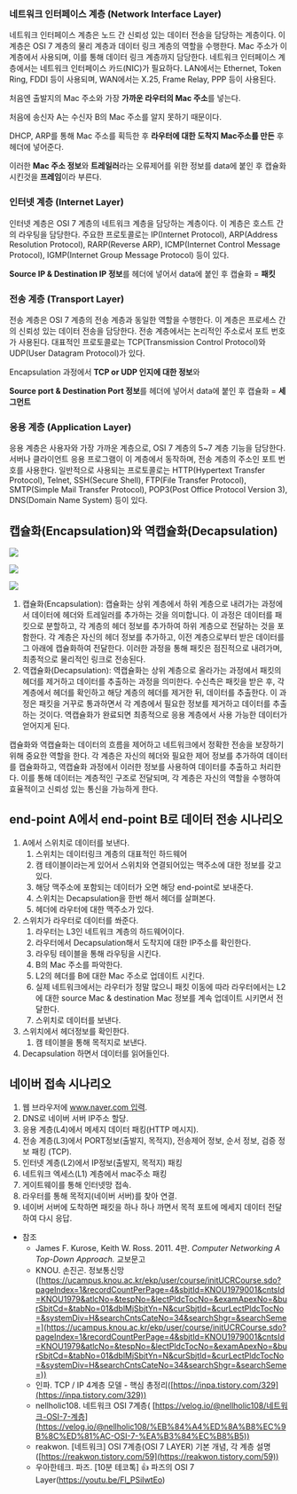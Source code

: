 ### 네트워크 인터페이스 계층 (Network Interface Layer)

네트워크 인터페이스 계층은 노드 간 신뢰성 있는 데이터 전송을 담당하는 계층이다. 이 계층은 OSI 7 계층의 물리 계층과 데이터 링크 계층의 역할을 수행한다. Mac 주소가 이 계층에서 사용되며, 이를 통해 데이터 링크 계층까지 담당한다. 네트워크 인터페이스 계층에서는 네트워크 인터페이스 카드(NIC)가 필요하다. LAN에서는 Ethernet, Token Ring, FDDI 등이 사용되며, WAN에서는 X.25, Frame Relay, PPP 등이 사용된다.

처음엔 출발지의 Mac 주소와 가장 **가까운 라우터의 Mac 주소**를 넣는다.

처음에 송신자 A는 수신자 B의 Mac 주소를 알지 못하기 때문이다.

DHCP, ARP를 통해 Mac 주소를 획득한 후 **라우터에 대한 도착지 Mac주소를 만든** 후 헤더에 넣어준다. 

이러한 **Mac 주소 정보**와 **트레일러**라는 오류제어를 위한 정보를 data에 붙인 후 캡슐화  시킨것을 **프레임**이라 부른다.

### 인터넷 계층 (Internet Layer)

인터넷 계층은 OSI 7 계층의 네트워크 계층을 담당하는 계층이다. 이 계층은 호스트 간의 라우팅을 담당한다. 주요한 프로토콜로는 IP(Internet Protocol), ARP(Address Resolution Protocol), RARP(Reverse ARP), ICMP(Internet Control Message Protocol), IGMP(Internet Group Message Protocol) 등이 있다.

**Source IP & Destination IP 정보**를 헤더에 넣어서 data에 붙인 후 캡슐화 = **패킷** 

### 전송 계층 (Transport Layer)

전송 계층은 OSI 7 계층의 전송 계층과 동일한 역할을 수행한다. 이 계층은 프로세스 간의 신뢰성 있는 데이터 전송을 담당한다. 전송 계층에서는 논리적인 주소로서 포트 번호가 사용된다. 대표적인 프로토콜로는 TCP(Transmission Control Protocol)와 UDP(User Datagram Protocol)가 있다.

Encapsulation 과정에서 **TCP or UDP 인지에 대한 정보**와

**Source port & Destination Port 정보**를 헤더에 넣어서 data에 붙인 후 캡슐화 = **세그먼트**

### 응용 계층 (Application Layer)

응용 계층은 사용자와 가장 가까운 계층으로, OSI 7 계층의 5~7 계층 기능을 담당한다. 서버나 클라이언트 응용 프로그램이 이 계층에서 동작하며, 전송 계층의 주소인 포트 번호를 사용한다. 일반적으로 사용되는 프로토콜로는 HTTP(Hypertext Transfer Protocol), Telnet, SSH(Secure Shell), FTP(File Transfer Protocol), SMTP(Simple Mail Transfer Protocol), POP3(Post Office Protocol Version 3), DNS(Domain Name System) 등이 있다.

## 캡슐화(Encapsulation)와 역캡슐화(Decapsulation)

![](https://velog.velcdn.com/images/leequiett/post/a909b068-a859-4287-b1c2-2aef15dfd969/image.png)

![](https://velog.velcdn.com/images/leequiett/post/ccb25403-c65b-42ef-828f-a56fa2b7f340/image.png)

![](https://velog.velcdn.com/images/leequiett/post/11c44687-cb80-48f4-9e0f-be78f6d7c5f4/image.png)

1. 캡슐화(Encapsulation):
캡슐화는 상위 계층에서 하위 계층으로 내려가는 과정에서 데이터에 헤더와 트레일러를 추가하는 것을 의미합니다. 이 과정은 데이터를 패킷으로 분할하고, 각 계층의 헤더 정보를 추가하여 하위 계층으로 전달하는 것을 포함한다. 각 계층은 자신의 헤더 정보를 추가하고, 이전 계층으로부터 받은 데이터를 그 아래에 캡슐화하여 전달한다. 이러한 과정을 통해 패킷은 점진적으로 내려가며, 최종적으로 물리적인 링크로 전송된다.
2. 역캡슐화(Decapsulation):
역캡슐화는 상위 계층으로 올라가는 과정에서 패킷의 헤더를 제거하고 데이터를 추출하는 과정을 의미한다. 수신측은 패킷을 받은 후, 각 계층에서 헤더를 확인하고 해당 계층의 헤더를 제거한 뒤, 데이터를 추출한다. 이 과정은 패킷을 거꾸로 통과하면서 각 계층에서 필요한 정보를 제거하고 데이터를 추출하는 것이다. 역캡슐화가 완료되면 최종적으로 응용 계층에서 사용 가능한 데이터가 얻어지게 된다.

캡슐화와 역캡슐화는 데이터의 흐름을 제어하고 네트워크에서 정확한 전송을 보장하기 위해 중요한 역할을 한다. 각 계층은 자신의 헤더와 필요한 제어 정보를 추가하여 데이터를 캡슐화하고, 역캡슐화 과정에서 이러한 정보를 사용하여 데이터를 추출하고 처리한다. 이를 통해 데이터는 계층적인 구조로 전달되며, 각 계층은 자신의 역할을 수행하여 효율적이고 신뢰성 있는 통신을 가능하게 한다.

## end-point A에서 end-point B로 데이터 전송 시나리오

1. A에서 스위치로 데이터를 보낸다.
    1. 스위치는 데이터링크 계층의 대표적인 하드웨어
    2. 캠 테이블이라는게 있어서 스위치와 연결되어있는 맥주소에 대한 정보를 갖고 있다.
    3. 해당 맥주소에 포함되는 데이터가 오면 해당 end-point로 보내준다.
    4. 스위치는 Decapsulation을 한번 해서 헤더를 살펴본다.
    5. 헤더에 라우터에 대한 맥주소가 있다.
2. 스위치가 라우터로 데이터를 쏴준다. 
    1. 라우터는 L3인 네트워크 계층의 하드웨어이다. 
    2. 라우터에서 Decapsulation해서 도착지에 대한 IP주소를 확인한다.
    3. 라우팅 테이블을 통해 라우팅을 시킨다.
    4. B의 Mac 주소를 파악한다. 
    5.  L2의 헤더를 B에 대한 Mac 주소로 업데이트 시킨다.
    6. 실제 네트워크에서는 라우터가 정말 많으니 패킷 이동에 따라 라우터에서는 L2에 대한 source Mac & destination Mac 정보를 계속 업데이트 시키면서 전달한다.
    7. 스위치로 데이터를 보낸다.
3. 스위치에서 헤더정보를 확인한다.
    1. 캠 테이블을 통해 목적지로 보낸다.
4. Decapsulation 하면서 데이터를 읽어들인다. 

## **네이버 접속 시나리오**

1. 웹 브라우저에 www.naver.com 입력.
2. DNS로 네이버 서버 IP주소 할당.
3. 응용 계층(L4)에서 메세지 데이터 패킹(HTTP 메시지).
4. 전송 계층(L3)에서 PORT정보(출발지, 목적지), 전송제어 정보, 순서 정보, 검증 정보 패킹 (TCP).
5. 인터넷 계층(L2)에서 IP정보(출발지, 목적지) 패킹
6. 네트워크 엑세스(L1) 계층에서 mac주소 패킹
7. 게이트웨이를 통해 인터넷망 접속.
8. 라우터를 통해 목적지(네이버 서버)를 찾아 연결.
9. 네이버 서버에 도착하면 패킷을 하나 하나 까면서 목적 포트에 메세지 데이터 전달하여 다시 응답.

- 참조
    - James F. Kurose, Keith W. Ross. 2011. 4판. *Computer Networking A Top-Down Approach.* 교보문고
    - KNOU. 손진곤. 정보통신망([https://ucampus.knou.ac.kr/ekp/user/course/initUCRCourse.sdo?pageIndex=1&recordCountPerPage=4&sbjtId=KNOU1979001&cntsId=KNOU1979&atlcNo=&tespNo=&lectPldcTocNo=&examApexNo=&burSbjtCd=&tabNo=01&dblMjSbjtYn=N&curSbjtId=&curLectPldcTocNo=&systemDiv=H&searchCntsCateNo=34&searchShgr=&searchSeme=](https://ucampus.knou.ac.kr/ekp/user/course/initUCRCourse.sdo?pageIndex=1&recordCountPerPage=4&sbjtId=KNOU1979001&cntsId=KNOU1979&atlcNo=&tespNo=&lectPldcTocNo=&examApexNo=&burSbjtCd=&tabNo=01&dblMjSbjtYn=N&curSbjtId=&curLectPldcTocNo=&systemDiv=H&searchCntsCateNo=34&searchShgr=&searchSeme=))
    - 인파. TCP / IP 4계층 모델 - 핵심 총정리([https://inpa.tistory.com/329](https://inpa.tistory.com/329))
    - nellholic108. 네트워크 OSI 7계층( [https://velog.io/@nellholic108/네트워크-OSI-7-계층](https://velog.io/@nellholic108/%EB%84%A4%ED%8A%B8%EC%9B%8C%ED%81%AC-OSI-7-%EA%B3%84%EC%B8%B5))
    - reakwon. [네트워크] OSI 7계층(OSI 7 LAYER) 기본 개념, 각 계층 설명([https://reakwon.tistory.com/59](https://reakwon.tistory.com/59))
    - 우아한테크. 파즈. [10분 테코톡] 👍 파즈의 OSI 7 Layer(https://youtu.be/Fl_PSiIwtEo)
